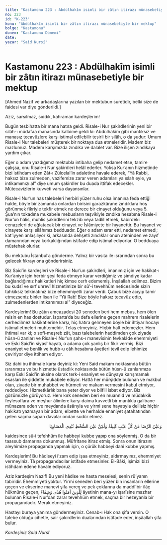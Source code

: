 ```yaml
---
title: "Kastamonu 223 : Abdülhakîm isimli bir zâtın itirazı münasebetiyle bir mektup"
no: 223
id: "K-223"
konu: "Abdülhakîm isimli bir zâtın itirazı münasebetiyle bir mektup"
bolge: "Kastamonu"
donem: "Kastamonu Dönemi"
date: 
yazar: "Said Nursî"
---
```


# Kastamonu 223 : Abdülhakîm isimli bir zâtın itirazı münasebetiyle bir mektup

<p class="takdim">[Ahmed Nazif ve arkadaşlarına yazılan bir mektubun suretidir, belki size de faidesi var diye gönderildi.]</p>

Aziz, sarsılmaz, sıddık, kahraman kardeşlerim!

Bugün tesbihatta bir mana hatıra geldi. Risale-i Nur şakirdlerinin yeni bir silâh-ı müdafaa manasında kalbime geldi ki: Abdülhakîm gibi mantıksız ve manasız tecavüzlere karşı istimal edilebilir tesirli bir silâh, o da şudur: Umum Risale-i Nur talebeleri müşterek bir noktaya dua etmeleridir. Madem biz mazlumuz. Madem karşımızda zındıka ve dalalet var. Bize ilişen zındıkaya yardım çıkar.

Eğer o adam yazdığımız mektubla intibaha gelip nedamet etse, tamire çalışsa, onu Risale-i Nur şakirdleri helâl ederler. Yoksa Kur’anın hizmetinde bizi istihdam eden Zât-ı Zülcelal’in adaletine havale ederek, “Yâ Rabbi, haksız bize zulmeden, vazifemize zarar veren adamları ya ıslah eyle, ya intikamımızı al” diye umum şakirdler bu duada ittifak edecekler. Mütecavizlerin kuvveti varsa dayansınlar.

Risale-i Nur’un has talebeleri herbiri yüzer ruhu olsa imanına feda ettiği halde, böyle bir zamanda onlardan birisini garazkârane zındıklara hoş görünmek fikriyle tekfir etmek ne derece bir cinayet olduğunu veya 5. Şua’nın tokadına mukabele mebusların teşvikiyle zındıka hesabına Risale-i Nur’un hâlis, muhlis şakirdlerini tekzib veya tadlil etmek, kabirdeki cenazeleri de ağlatacak bir cinayet ve İslâmiyete bir hıyanettir. Bu hıyanet ve cinayete karşı silâhımız bedduadır. Eğer o adam ısrar etti, nedamet etmedi; kat’iyyen anlaşılıyor ki, arkasında dehşetli zındıklar onun atehinden ve zayıf damarından veya korkaklığından istifade edip istimal ediyorlar. O bedduaya müstehak olurlar.

Bu mektubu İstanbul’a gönderme. Yalnız bir vasıta ile ısrarından sonra bu gelecek fıkrayı ona gönderirsiniz.

Biz Said’in kardeşleri ve Risale-i Nur’un şakirdleri, imanımız için ve hakikat-ı Kur’aniye için herbir şeyi feda etmeye karar verdiğimiz ve şimdiye kadar bağlandığımız hakikatleri hiç kimse cerh edememiş. İnşâallah edilmez. Bizim bu kudsî ve sırf uhrevî hizmetimize bir sû’-i tevehhüm neticesinde sizin tahkiksiz telkinatınız bize ehemmiyetli zarar verdi. Çabuk bize acıyıp tamir etmezseniz binler lisan ile “Yâ Rab! Bize böyle haksız tecavüz edip, zulmedenlerden intikamımızı al” diyeceğiz.

Kardeşlerim! Bu zâtın amcazadesi 20 seneden beri hem mebus, hem ölen reisin en has dostudur. Isparta’da bu defa ellerine geçen mahrem risalelerin cerhedilmez hakikatlerine karşı, hiç hatıra gelmeyen böyle bir ihtiyar hocayı istimal etmeleri muhtemeldir. Telaş etmeyiniz. Hiçbir halt edemezler. Hem ihtimal var ki; o sofi-meşreb zât, bazı talebelerin haddimden çok ziyade hüsn-ü zanları ve Risale-i Nur’un şahs-ı manevîsinin fevkalâde ehemmiyeti ve Eski Said’in siyasî hayatı, o adama çok yanlış bir fikir vermiş. Bizi enaniyet ve benlik ve hubb-u câh hesabına âyetleri tevil edip lehimize çeviriyor diye ittiham ediyor.

Siz dahi bu ihtimale karşı deyiniz ki: Yeni Said makam noktasında bütün ısrarımıza ve bu hizmette üstadlık noktasında bütün hüsn-ü zanlarımıza karşı Eski Said’in aksine olarak terk-i enaniyet ve dünyaya karışmamak esasları ile şiddetle mukabele ediyor. Hattâ her mürşidde bulunan ve makbul olan, ziyade bir muhabbet ve hürmeti ve makam vermesini kabul etmiyor, reddediyor. Hizmetkârlık bana yeter diyor ve bilfiil isbat ediyor. Biz gözümüzle görüyoruz. Hem kırk seneden beri en muannid ve müdakkik feylesoflara ve meşhur âlimlere karşı daima kuvvetli bir mantıkla galibane münazara eden ve meydanda âsârıyla ve yirmi sene hayatıyla delilsiz hiçbir hakikatı yazmayan bir adam, elbette ve herhalde enaniyet şatahatından gelen saçma sapan davalar ondan sudûr etmez.

<p class="arabic" dir="rtl" title="Meal: “Rıza gözü, ayıplara karşı kördür. Kem göz ise çirkinlikleri gösterir.”">وَعَيْنُ الرِّضَا عَنْ كُلِّ عَيْبٍ كَلِيلَةٌ وَلٰكِنَّ عَيْنَ السُّخْطِ تُبْدِى الْمَسَاوِيَا</p>

‬kaidesince sû-i tefehhüm ile habbeyi kubbe yapıp ona söylenmiş. O da bir taassub damarına dokunmuş. Müfritane itiraz etmiş. Sonra onun itirazını aleyhimize propaganda yapmak için, o çürük habbeyi dahi kubbe yapmış.

Kardeşlerim! Bu hâdiseyi i’zam edip işaa etmeyiniz, aldırmayınız, ehemmiyet vermeyiniz. Tâ propagandacılar istifade etmesinler. El-Bâki, işimizi bizi istihdam edene havale ediyoruz.

Aziz kardeşim Nazif! Bu yeni hâdise ve hasta meselesi, senin rü’yanın tabiridir. Ehemmiyeti yoktur. Yirmi seneden beri yüzer bin insanların ellerine geçen ve ekserine manevî şifa veren ve pek çoklarına da maddî bir ilâç hükmüne geçen, <span class="arabic" dir="rtl" title="Meal: “Mü'minler için hidayet ve şifadır.” Fussilet 41:44">لِلَّذِينَ اٰمَنُوا هُدًى وَشِفَاءٌ</span> âyetinin mana-yı işarîsine mazhar bulunan Risale-i Nur’dan zarar tevehhüm etmek, saçma bir hezeyanla bir propagandadır. Merak etmeyiniz.

Hastayı buraya yanıma göndermeyiniz. Cenab-ı Hak ona şifa versin. O talebe olduğu cihetle, sair şakirdlerin dualarından istifade eder, inşâallah şifa bulur.

*Kardeşiniz*
*Said Nursî*

***

